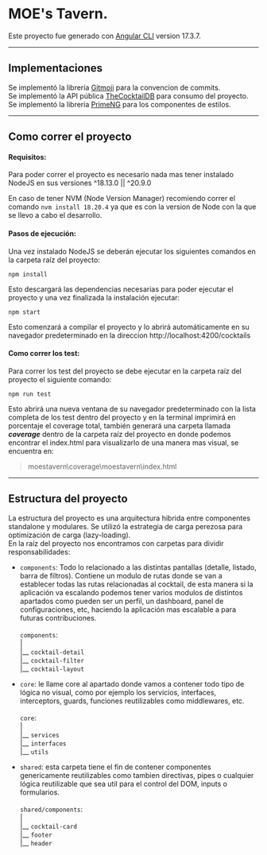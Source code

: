 # MOE's Tavern.

Este proyecto fue generado con [Angular CLI](https://github.com/angular/angular-cli) version 17.3.7.

---

## Implementaciones
Se implementó la librería [Gitmoji](https://gitmoji.dev/) para la convencion de commits.\
Se implementó la API pública [TheCocktailDB](https://www.thecocktaildb.com/api.php) para consumo del proyecto.\
Se implementó la librería [PrimeNG](https://v17.primeng.org/) para los componentes de estilos.

---

## Como correr el proyecto

#### Requisitos:
Para poder correr el proyecto es necesario nada mas tener instalado
NodeJS en sus versiones ^18.13.0 || ^20.9.0

En caso de tener NVM (Node Version Manager) recomiendo correr el comando `nvm install 18.20.4` ya que es con la version de Node con la que se llevo a cabo el desarrollo.

#### Pasos de ejecución:
Una vez instalado NodeJS se deberán ejecutar los siguientes comandos en la carpeta raíz del proyecto:
```
npm install
```

Esto descargará las dependencias necesarias para poder ejecutar el proyecto y una vez finalizada la instalación ejecutar:
```
npm start
```
Esto comenzará a compilar el proyecto y lo abrirá automáticamente en su navegador predeterminado en la direccion http://localhost:4200/cocktails

#### Como correr los test:
Para correr los test del proyecto se debe ejecutar en la carpeta raíz del proyecto el siguiente comando:
```
npm run test
```
Esto abrirá una nueva ventana de su navegador predeterminado con la lista completa de los test dentro del proyecto y en la terminal imprimirá en porcentaje el coverage total, también generará una carpeta llamada _**coverage**_ dentro de la carpeta raíz del proyecto en donde podemos encontrar el index.html para visualizarlo de una manera mas visual, se encuentra en: 
>moestavern\coverage\moestavern\index.html

---

## Estructura del proyecto
La estructura del proyecto es una arquitectura hibrida entre componentes standalone y modulares. Se utilizó la estrategia de carga perezosa para optimización de carga (lazy-loading).\
En la raíz del proyecto nos encontramos con carpetas para dividir responsabilidades:
* ``components``: Todo lo relacionado a las distintas pantallas (detalle, listado, barra de filtros).
Contiene un modulo de rutas donde se van a establecer todas las rutas relacionadas al cocktail, de esta manera si la aplicación va escalando podemos tener varios modulos de distintos apartados como pueden ser un perfil, un dashboard, panel de configuraciones, etc, haciendo la aplicación mas escalable a para futuras contribuciones.\
\
``components``: \
  |\
  |__ ``cocktail-detail``\
  |__ ``cocktail-filter``\
  |__ ``cocktail-layout``

* ``core``: le llame core al apartado donde vamos a contener todo tipo de lógica no visual, como por ejemplo los servicios, interfaces, interceptors, guards, funciones reutilizables como middlewares, etc.\
\
``core``: \
  |\
  |__ ``services``\
  |__ ``interfaces``\
  |__ ``utils``

* `shared`: esta carpeta tiene el fin de contener componentes genericamente reutilizables como tambien directivas, pipes o cualquier lógica reutilizable que sea util para el control del DOM, inputs o formularios.\
\
``shared/components``: \
  |\
  |__ ``cocktail-card``\
  |__ ``footer``\
  |__ ``header``
  


